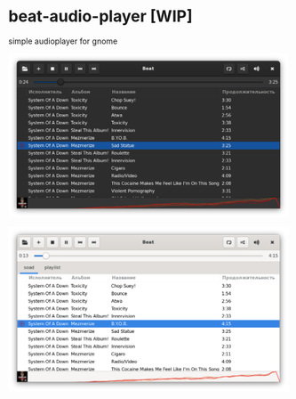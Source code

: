 # beat-audio-player [WIP]

simple audioplayer for gnome

![](data/screenshots/1.png?raw=true&v=2)

![](data/screenshots/2.png?raw=true&v=2)
